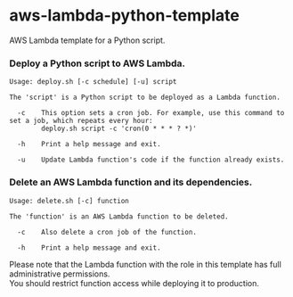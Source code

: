 # aws-lambda-python-template
AWS Lambda template for a Python script.

### Deploy a Python script to AWS Lambda.
```
Usage: deploy.sh [-c schedule] [-u] script

The 'script' is a Python script to be deployed as a Lambda function.

  -c    This option sets a cron job. For example, use this command to set a job, which repeats every hour:
        deploy.sh script -c 'cron(0 * * * ? *)'

  -h    Print a help message and exit.

  -u    Update Lambda function's code if the function already exists.
```
### Delete an AWS Lambda function and its dependencies.
```
Usage: delete.sh [-c] function

The 'function' is an AWS Lambda function to be deleted.

  -c    Also delete a cron job of the function.

  -h    Print a help message and exit.
```


Please note that the Lambda function with the role in this template has full administrative permissions. \
You should restrict function access while deploying it to production.  
